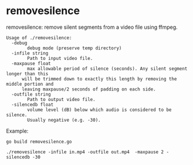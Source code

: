 # removesilence

removesilence: remove silent segments from a video file using ffmpeg.

```
Usage of ./removesilence:
  -debug
    	debug mode (preserve temp directory)
  -infile string
    	Path to input video file.
  -maxpause float
    	max allowable period of silence (seconds). Any silent segment longer than this
      will be trimmed down to exactly this length by removing the middle portion and
      leaving maxpause/2 seconds of padding on each side.
  -outfile string
    	Path to output video file.
  -silencedb float
    	volume level (dB) below which audio is considered to be silence.
    	Usually negative (e.g. -30).
```

Example:

```
go build removesilence.go

./removesilence -infile in.mp4 -outfile out.mp4  -maxpause 2 -silencedb -30
``` 
